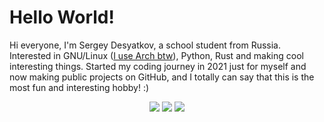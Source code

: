 # Hello World!

Hi everyone, I'm Sergey Desyatkov, a school student from Russia. Interested in GNU/Linux ([I use Arch btw](https://github.com/desyatkoff/dotfiles)), Python, Rust and making cool interesting things. Started my coding journey in 2021 just for myself and now making public projects on GitHub, and I totally can say that this is the most fun and interesting hobby! :)

<p align="center">
    <img src="https://github-readme-stats.vercel.app/api?username=desyatkoff&custom_title=Account%20Info&show=reviews,discussions_started,discussions_answered,prs_merged,prs_merged_percentage&show_icons=true&icon_color=ffffff&theme=github_dark&hide_border=true" />
    <img src="https://github-readme-stats.vercel.app/api/top-langs/?username=desyatkoff&custom_title=Languages%20Usage&layout=donut&langs_count=8&theme=github_dark&hide_border=true" />
    <img src="https://github-profile-trophy.vercel.app/?username=desyatkoff&no-frame=true&theme=darkhub" />
</p>
